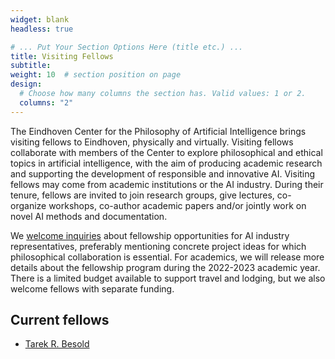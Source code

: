```yaml
---
widget: blank
headless: true

# ... Put Your Section Options Here (title etc.) ...
title: Visiting Fellows
subtitle:
weight: 10  # section position on page
design:
  # Choose how many columns the section has. Valid values: 1 or 2.
  columns: "2"
---
```


The Eindhoven Center for the Philosophy of Artificial Intelligence brings visiting fellows to Eindhoven, physically and virtually. Visiting fellows collaborate with members of the Center to explore philosophical and ethical topics in artificial intelligence, with the aim of producing academic research and supporting the development of responsible and innovative AI. Visiting fellows may come from academic institutions or the AI industry. During their tenure, fellows are invited to join research groups, give lectures, co-organize workshops, co-author academic papers and/or jointly work on novel AI methods and documentation.

We [welcome inquiries](/#contact) about fellowship opportunities for AI industry representatives, preferably mentioning concrete project ideas for which philosophical collaboration is essential. For academics, we will release more details about the fellowship program during the 2022-2023 academic year. There is a limited budget available to support travel and lodging, but we also welcome fellows with separate funding.

## Current fellows

- [Tarek R. Besold](http://tarekbesold.com)